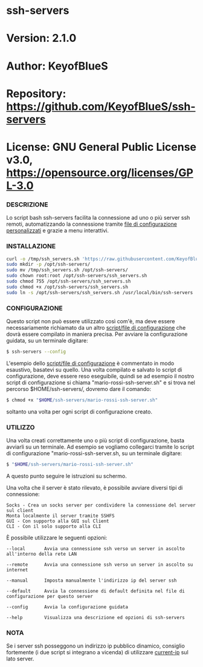 # ssh-servers

# Version:    2.1.0
# Author:     KeyofBlueS
# Repository: https://github.com/KeyofBlueS/ssh-servers
# License:    GNU General Public License v3.0, https://opensource.org/licenses/GPL-3.0

### DESCRIZIONE
Lo script bash ssh-servers facilita la connessione ad uno o più server ssh remoti, automatizzando la connessione tramite
[file di configurazione personalizzati](https://github.com/KeyofBlueS/ssh-servers/blob/master/Esempio-configurazione-ssh-server.sh) e grazie a menu interattivi.

### INSTALLAZIONE
```sh
curl -o /tmp/ssh_servers.sh 'https://raw.githubusercontent.com/KeyofBlueS/ssh-servers/master/ssh_servers.sh'
sudo mkdir -p /opt/ssh-servers/
sudo mv /tmp/ssh_servers.sh /opt/ssh-servers/
sudo chown root:root /opt/ssh-servers/ssh_servers.sh
sudo chmod 755 /opt/ssh-servers/ssh_servers.sh
sudo chmod +x /opt/ssh-servers/ssh_servers.sh
sudo ln -s /opt/ssh-servers/ssh_servers.sh /usr/local/bin/ssh-servers
```

### CONFIGURAZIONE
Questo script non può essere utilizzato così com'è, ma deve essere necessariamente richiamato da un altro [script/file di configurazione](https://github.com/KeyofBlueS/ssh-servers/blob/master/Esempio-configurazione-ssh-server.sh)
che dovrà essere compilato in maniera precisa.
Per avviare la configurazione guidata, su un terminale digitare:
```sh
$ ssh-servers --config
```
L'esempio dello [script/file di configurazione](https://github.com/KeyofBlueS/ssh-servers/blob/master/Esempio-configurazione-ssh-server.sh) è commentato in modo esaustivo, basatevi su quello.
Una volta compilato e salvato lo script di configurazione, deve essere reso eseguibile, quindi se ad esempio il nostro script di configurazione si chiama "mario-rossi-ssh-server.sh" e si trova nel percorso $HOME/ssh-servers/, dovremo dare il comando:
```sh
$ chmod +x "$HOME/ssh-servers/mario-rossi-ssh-server.sh"
```
soltanto una volta per ogni script di configurazione creato.

### UTILIZZO
Una volta creati correttamente uno o più script di configurazione, basta avviarli su un terminale.
Ad esempio se vogliamo collegarci tramite lo script di configurazione "mario-rossi-ssh-server.sh, su un terminale digitare:
```sh
$ "$HOME/ssh-servers/mario-rossi-ssh-server.sh"
```

A questo punto seguire le istruzioni su schermo.

Una volta che il server è stato rilevato, è possibile avviare diversi tipi di connessione:
```
Socks - Crea un socks server per condividere la connessione del server sul client
Monta localmente il server tramite SSHFS
GUI - Con supporto alla GUI sul Client
CLI - Con il solo supporto alla CLI
```
È possibile utilizzare le seguenti opzioni:
```
--local	      Avvia una connessione ssh verso un server in ascolto all'interno della rete LAN

--remote      Avvia una connessione ssh verso un server in ascolto su internet

--manual      Imposta manualmente l'indirizzo ip del server ssh

--default     Avvia la connessione di default definita nel file di configurazione per questo server

--config      Avvia la configurazione guidata

--help        Visualizza una descrizione ed opzioni di ssh-servers
```

### NOTA
Se i server ssh posseggono un indirizzo ip pubblico dinamico, consiglio fortemente (i due script si integrano a vicenda) di
utilizzare [current-ip](https://github.com/KeyofBlueS/current-ip) sul lato server.
